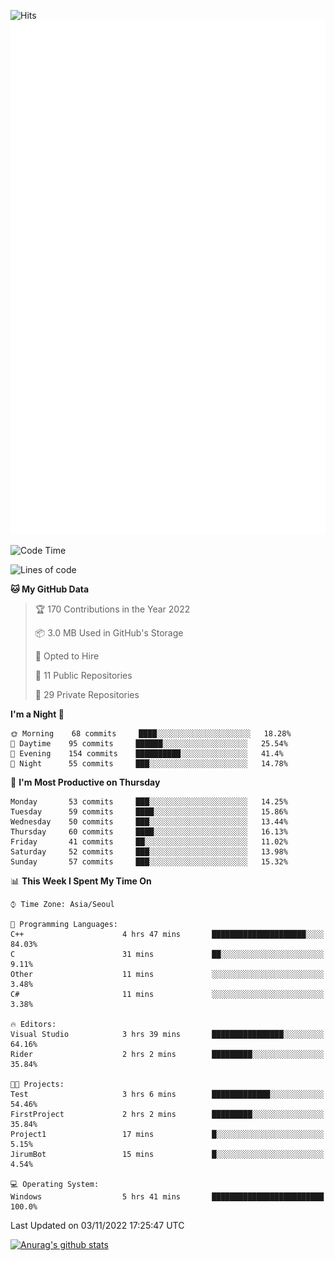 ![Hits](https://hits.seeyoufarm.com/api/count/incr/badge.svg?url=https%3A%2F%2Fgithub.com%2Fkokose1234&count_bg=%2379C83D&title_bg=%23555555&icon=apple.svg&icon_color=%23E7E7E7&title=hits&edge_flat=false)
<br/>
![Metrics](https://github.com/kokose1234/kokose1234/blob/main/github-metrics.svg)

<!--START_SECTION:waka-->
![Code Time](http://img.shields.io/badge/Code%20Time-709%20hrs%2054%20mins-blue)

![Lines of code](https://img.shields.io/badge/From%20Hello%20World%20I%27ve%20Written-901%20Thousand%20lines%20of%20code-blue)

**🐱 My GitHub Data** 

> 🏆 170 Contributions in the Year 2022
 > 
> 📦 3.0 MB Used in GitHub's Storage 
 > 
> 💼 Opted to Hire
 > 
> 📜 11 Public Repositories 
 > 
> 🔑 29 Private Repositories  
 > 
**I'm a Night 🦉** 

```text
🌞 Morning    68 commits     ████░░░░░░░░░░░░░░░░░░░░░   18.28% 
🌆 Daytime    95 commits     ██████░░░░░░░░░░░░░░░░░░░   25.54% 
🌃 Evening    154 commits    ██████████░░░░░░░░░░░░░░░   41.4% 
🌙 Night      55 commits     ███░░░░░░░░░░░░░░░░░░░░░░   14.78%

```
📅 **I'm Most Productive on Thursday** 

```text
Monday       53 commits     ███░░░░░░░░░░░░░░░░░░░░░░   14.25% 
Tuesday      59 commits     ████░░░░░░░░░░░░░░░░░░░░░   15.86% 
Wednesday    50 commits     ███░░░░░░░░░░░░░░░░░░░░░░   13.44% 
Thursday     60 commits     ████░░░░░░░░░░░░░░░░░░░░░   16.13% 
Friday       41 commits     ██░░░░░░░░░░░░░░░░░░░░░░░   11.02% 
Saturday     52 commits     ███░░░░░░░░░░░░░░░░░░░░░░   13.98% 
Sunday       57 commits     ███░░░░░░░░░░░░░░░░░░░░░░   15.32%

```


📊 **This Week I Spent My Time On** 

```text
⌚︎ Time Zone: Asia/Seoul

💬 Programming Languages: 
C++                      4 hrs 47 mins       █████████████████████░░░░   84.03% 
C                        31 mins             ██░░░░░░░░░░░░░░░░░░░░░░░   9.11% 
Other                    11 mins             ░░░░░░░░░░░░░░░░░░░░░░░░░   3.48% 
C#                       11 mins             ░░░░░░░░░░░░░░░░░░░░░░░░░   3.38%

🔥 Editors: 
Visual Studio            3 hrs 39 mins       ████████████████░░░░░░░░░   64.16% 
Rider                    2 hrs 2 mins        █████████░░░░░░░░░░░░░░░░   35.84%

🐱‍💻 Projects: 
Test                     3 hrs 6 mins        █████████████░░░░░░░░░░░░   54.46% 
FirstProject             2 hrs 2 mins        █████████░░░░░░░░░░░░░░░░   35.84% 
Project1                 17 mins             █░░░░░░░░░░░░░░░░░░░░░░░░   5.15% 
JirumBot                 15 mins             █░░░░░░░░░░░░░░░░░░░░░░░░   4.54%

💻 Operating System: 
Windows                  5 hrs 41 mins       █████████████████████████   100.0%

```


 Last Updated on 03/11/2022 17:25:47 UTC
<!--END_SECTION:waka-->

[![Anurag's github stats](https://github-readme-stats.vercel.app/api?username=kokose1234&theme=dracula)](https://github.com/anuraghazra/github-readme-stats)



	
